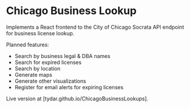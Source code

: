 # Chicago Business Lookup

Implements a React frontend to the City of Chicago Socrata API endpoint for business license lookup.

Planned features:
* Search by business legal & DBA names
* Search for expired licenses
* Search by location
* Generate maps
* Generate other visualizations
* Register for email alerts for expiring licenses

Live version at [tydar.github.io/ChicagoBusinessLookups].
